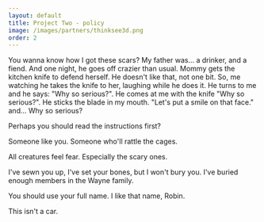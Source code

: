 ```yaml
---
layout: default
title: Project Two - policy
image: /images/partners/thinksee3d.png
order: 2
---
```

You wanna know how I got these scars? My father was... a drinker, and a fiend. And one night, he goes off crazier than usual. Mommy gets the kitchen knife to defend herself. He doesn't like that, not one bit. So, me watching he takes the knife to her, laughing while he does it. He turns to me and he says: "Why so serious?". He comes at me with the knife "Why so serious?". He sticks the blade in my mouth. "Let's put a smile on that face." and... Why so serious?

Perhaps you should read the instructions first?

Someone like you. Someone who'll rattle the cages.

All creatures feel fear. Especially the scary ones.

I've sewn you up, I've set your bones, but I won't bury you. I've buried enough members in the Wayne family.

You should use your full name. I like that name, Robin.

This isn't a car.

